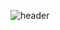 ![header](https://capsule-render.vercel.app/api?type=waving&color=auto&height=300&section=header&text=YeJi%20KIM&fontSize=90)
